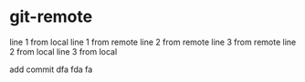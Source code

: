 # git-remote

line 1 from local
line 1 from remote
line 2 from remote
line 3 from remote
line 2 from local
line 3 from local

add commit
dfa
fda
fa